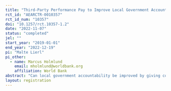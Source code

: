 ```yaml
---
title: "Third-Party Performance Pay to Improve Local Government Accountability: A Field Experiment in Burkina Faso"
rct_id: "AEARCTR-0010357"
rct_id_num: "10357"
doi: "10.1257/rct.10357-1.2"
date: "2022-11-07"
status: "completed"
jel: ""
start_year: "2019-01-01"
end_year: "2022-12-19"
pi: "Malte Lierl"
pi_other:
  - name: Marcus Holmlund
    email: mholmlund@worldbank.org
    affiliation: World Bank
abstract: "Can local government accountability be improved by giving community-based organizations a financial stake in their local government's performance? In a field experiment in Burkina Faso, we test a "third-party performance pay" scheme for community-based organizations (CBOs). Selected CBOs are promised a variable cash grant that is proportional to changes in their local government's performance scores over a two-year period. We test if third-party performance pay (1) motivates CBOs to actively lobby for better municipal performance, (2) increases accountability and problem-awareness of municipal decision makers and (3) ultimately leads to improvements in municipal government performance. We also investigate if the incentive scheme had any unintended consequences for the internal functioning of the beneficiary CBOs. "
layout: registration
---
```


